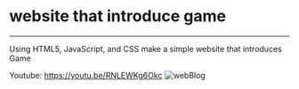 # website that introduce game 
----------
Using HTML5, JavaScript, and CSS make a simple website that introduces Game

Youtube: https://youtu.be/RNLEWKg6Okc
![webBlog](https://github.com/qkr7391/Project-introGame/assets/63420534/6572722d-1e36-4265-a306-68d8a33dbb37)
